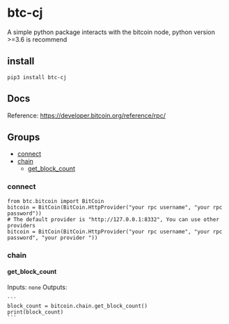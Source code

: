 # btc-cj
A simple python package interacts with the bitcoin node, python version >=3.6 is recommend
## install
```
pip3 install btc-cj
```
## Docs
Reference: https://developer.bitcoin.org/reference/rpc/
## Groups
* [connect](#connect)
* [chain](#chain)
    * [get_block_count](#get_block_count)
    
### connect 
```
from btc.bitcoin import BitCoin
bitcoin = BitCoin(BitCoin.HttpProvider("your rpc username", "your rpc password"))
# The default provider is "http://127.0.0.1:8332", You can use other providers 
bitcoin = BitCoin(BitCoin.HttpProvider("your rpc username", "your rpc password", "your provider "))
```
### chain
#### get_block_count
Inputs:
```none```
Outputs:
``````
```
block_count = bitcoin.chain.get_block_count()
print(block_count)
```
